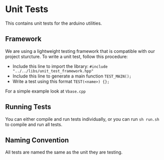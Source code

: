 # Unit Tests
This contains unit tests for the arduino utilities.

## Framework
We are using a lightweight testing framework that is compatible with our project sturcture. To write a unit test, follow this procedure:
- Include this line to import the library: `#include "../../libs/unit_test_framework.hpp"`
- Include this line to generate a main function `TEST_MAIN();`
- Write a test using this format `TEST(<name>) {};`

For a simple example look at `Vbase.cpp`

## Running Tests
You can either compile and run tests individually, or you can run `sh run.sh` to compile and run all tests.

## Naming Convention
All tests are named the same as the unit they are testing.